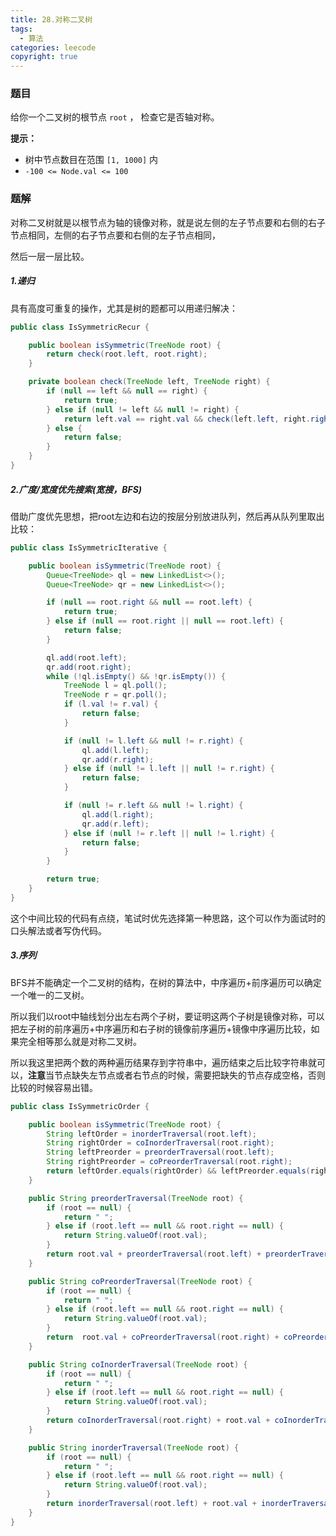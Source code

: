 ```yaml
---
title: 28.对称二叉树
tags:
  - 算法
categories: leecode
copyright: true
---
```


### 题目

给你一个二叉树的根节点 `root` ， 检查它是否轴对称。

**提示：**

-   树中节点数目在范围 `[1, 1000]` 内
-   `-100 <= Node.val <= 100`

### 题解

对称二叉树就是以根节点为轴的镜像对称，就是说左侧的左子节点要和右侧的右子节点相同，左侧的右子节点要和右侧的左子节点相同，

然后一层一层比较。

##### 1.递归

具有高度可重复的操作，尤其是树的题都可以用递归解决：

```java
public class IsSymmetricRecur {

    public boolean isSymmetric(TreeNode root) {
        return check(root.left, root.right);
    }

    private boolean check(TreeNode left, TreeNode right) {
        if (null == left && null == right) {
            return true;
        } else if (null != left && null != right) {
            return left.val == right.val && check(left.left, right.right) && check(left.right, right.left);
        } else {
            return false;
        }
    }
}
```

##### 2.广度/宽度优先搜索(宽搜，BFS)

借助广度优先思想，把root左边和右边的按层分别放进队列，然后再从队列里取出比较：

```java
public class IsSymmetricIterative {

    public boolean isSymmetric(TreeNode root) {
        Queue<TreeNode> ql = new LinkedList<>();
        Queue<TreeNode> qr = new LinkedList<>();

        if (null == root.right && null == root.left) {
            return true;
        } else if (null == root.right || null == root.left) {
            return false;
        }

        ql.add(root.left);
        qr.add(root.right);
        while (!ql.isEmpty() && !qr.isEmpty()) {
            TreeNode l = ql.poll();
            TreeNode r = qr.poll();
            if (l.val != r.val) {
                return false;
            }

            if (null != l.left && null != r.right) {
                ql.add(l.left);
                qr.add(r.right);
            } else if (null != l.left || null != r.right) {
                return false;
            }

            if (null != r.left && null != l.right) {
                ql.add(l.right);
                qr.add(r.left);
            } else if (null != r.left || null != l.right) {
                return false;
            }
        }

        return true;
    }
}
```

这个中间比较的代码有点绕，笔试时优先选择第一种思路，这个可以作为面试时的口头解法或者写伪代码。

##### 3.序列

BFS并不能确定一个二叉树的结构，在树的算法中，中序遍历+前序遍历可以确定一个唯一的二叉树。

所以我们以root中轴线划分出左右两个子树，要证明这两个子树是镜像对称，可以把左子树的前序遍历+中序遍历和右子树的镜像前序遍历+镜像中序遍历比较，如果完全相等那么就是对称二叉树。

所以我这里把两个数的两种遍历结果存到字符串中，遍历结束之后比较字符串就可以，**注意**当节点缺失左节点或者右节点的时候，需要把缺失的节点存成空格，否则比较的时候容易出错。

```java
public class IsSymmetricOrder {

    public boolean isSymmetric(TreeNode root) {
        String leftOrder = inorderTraversal(root.left);
        String rightOrder = coInorderTraversal(root.right);
        String leftPreorder = preorderTraversal(root.left);
        String rightPreorder = coPreorderTraversal(root.right);
        return leftOrder.equals(rightOrder) && leftPreorder.equals(rightPreorder);
    }

    public String preorderTraversal(TreeNode root) {
        if (root == null) {
            return " ";
        } else if (root.left == null && root.right == null) {
            return String.valueOf(root.val);
        }
        return root.val + preorderTraversal(root.left) + preorderTraversal(root.right);
    }

    public String coPreorderTraversal(TreeNode root) {
        if (root == null) {
            return " ";
        } else if (root.left == null && root.right == null) {
            return String.valueOf(root.val);
        }
        return  root.val + coPreorderTraversal(root.right) + coPreorderTraversal(root.left);
    }

    public String coInorderTraversal(TreeNode root) {
        if (root == null) {
            return " ";
        } else if (root.left == null && root.right == null) {
            return String.valueOf(root.val);
        }
        return coInorderTraversal(root.right) + root.val + coInorderTraversal(root.left);
    }

    public String inorderTraversal(TreeNode root) {
        if (root == null) {
            return " ";
        } else if (root.left == null && root.right == null) {
            return String.valueOf(root.val);
        }
        return inorderTraversal(root.left) + root.val + inorderTraversal(root.right);
    }
}
```

